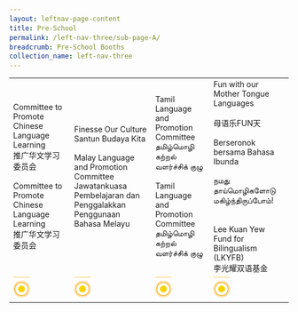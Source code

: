 ```yaml
---
layout: leftnav-page-content
title: Pre-School
permalink: /left-nav-three/sub-page-A/
breadcrumb: Pre-School Booths
collection_name: left-nav-three
---
```


<table>
<tr>
  <td>
    Committee to Promote Chinese Language Learning
    <br>推广华文学习委员会
    <br>
    <br>Committee to Promote Chinese Language Learning
    <br>推广华文学习委员会
  </td>
  <td>
    Finesse Our Culture
    <br>Santun Budaya Kita 
    <br>
    <br>Malay Language and Promotion Committee
    <br>Jawatankuasa Pembelajaran   dan Penggalakkan Penggunaan Bahasa Melayu
  </td>  
  <td>
    Tamil Language and Promotion Committee
    <br>தமிழ்மொழி கற்றல் வளர்ச்சிக் குழு
    <br>
    <br>Tamil Language and Promotion Committee
    <br>தமிழ்மொழி கற்றல் வளர்ச்சிக் குழு
  </td>
  <td>
    Fun with our Mother Tongue Languages<br>
      <br>母语乐FUN天 <br>
    <br>Berseronok bersama Bahasa Ibunda <br>
    <br>நமது தாய்மொழிகளோடு மகிழ்ந்திருப்போம்! <br>
    <br>
    <br>Lee Kuan Yew Fund for Bilingualism (LKYFB)
    <br>李光耀双语基金
  </td>  
</tr>
  <tr>
    <td>
      <img src="/images/Carnival/Carnival_Circle_Yellow.png" alt="Session 1" style="width:30px;display:inline;" />
    </td>
    <td>
      <img src="/images/Carnival/Carnival_Circle_Yellow.png" alt="Session 2" style="width:30px;display:inline;" />
    </td>
    <td>
      <img src="/images/Carnival/Carnival_Circle_Yellow.png" alt="Session 3" style="width:30px;display:inline;" />
    </td>
    <td>
      <img src="/images/Carnival/Carnival_Circle_Yellow.png" alt="Session 4" style="width:30px;display:inline;" />
    </td>
  </tr>
</table>
